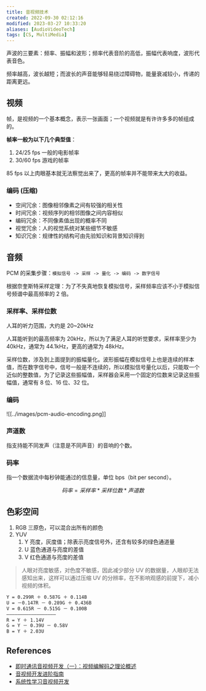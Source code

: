 ```yaml
---
title: 音视频技术
created: 2022-09-30 02:12:16
modified: 2023-03-27 10:33:20
aliases: [AudioVideoTech]
tags: [CS, MultiMedia]
---
```


声波的三要素：频率、振幅和波形；频率代表音阶的高低，振幅代表响度，波形代表音色。

频率越高，波长越短；而波长的声音能够轻易绕过障碍物，能量衰减较小，传递的距离更远。

## 视频

帧，是视频的一个基本概念，表示一张画面；一个视频就是有许许多多的帧组成的。

**帧率一般为以下几个典型值**：

1. 24/25 fps 一般的电影帧率
2. 30/60 fps 游戏的帧率

85 fps 以上肉眼基本就无法察觉出来了，更高的帧率并不能带来太大的收益。

### 编码 (压缩)

- 空间冗余：图像相邻像素之间有较强的相关性
- 时间冗余：视频序列的相邻图像之间内容相似
- 编码冗余：不同像素值出现的概率不同
- 视觉冗余：人的视觉系统对某些细节不敏感
- 知识冗余：规律性的结构可由先验知识和背景知识得到

## 音频

PCM 的采集步骤：`模拟信号 -> 采样 -> 量化 -> 编码 -> 数字信号`

根据奈奎斯特采样定理：为了不失真地恢复模拟信号，采样频率应该不小于模拟信号频谱中最高频率的 2 倍。

### 采样率、采样位数

人耳的听力范围，大约是 20~20kHz

人耳能听到的最高频率为 20kHz，所以为了满足人耳的听觉要求，采样率至少为 40kHz，通常为 44.1kHz，更高的通常为 48kHz。

采样位数，涉及到上面提到的振幅量化。波形振幅在模拟信号上也是连续的样本值，而在数字信号中，信号一般是不连续的，所以模拟信号量化以后，只能取一个近似的整数值，为了记录这些振幅值，采样器会采用一个固定的位数来记录这些振幅值，通常有 8 位、16 位、32 位。

### 编码

![[../images/pcm-audio-encoding.png]]

### 声道数

指支持能不同发声（注意是不同声音）的音响的个数。

### 码率

指一个数据流中每秒钟能通过的信息量，单位 bps（bit per second）。

$$码率 = 采样率 * 采样位数 * 声道数$$

## 色彩空间

1. RGB 三原色，可以混合出所有的颜色
2. YUV
   1. Y 亮度，灰度值；除表示亮度信号外，还含有较多的绿色通道量
   2. U 蓝色通道与亮度的差值
   3. V 红色通道与亮度的差值

> 人眼对亮度敏感，对色度不敏感，因此减少部分 UV 的数据量，人眼却无法感知出来，这样可以通过压缩 UV 的分辨率，在不影响观感的前提下，减小视频的体积。

```sh
Y = 0.299R ＋ 0.587G ＋ 0.114B
U = －0.147R － 0.289G ＋ 0.436B
V = 0.615R － 0.515G － 0.100B
——————————————————
R = Y ＋ 1.14V
G = Y － 0.39U － 0.58V
B = Y ＋ 2.03U
```

## References

- [即时通讯音视频开发（一）：视频编解码之理论概述](http://www.52im.net/thread-228-1-1.html)
- [音视频开发进阶指南](http://localhost)
- [系统性学习音视频开发](https://mp.weixin.qq.com/s/oFXvXb0Lr_wETmHn7GqJxA)
